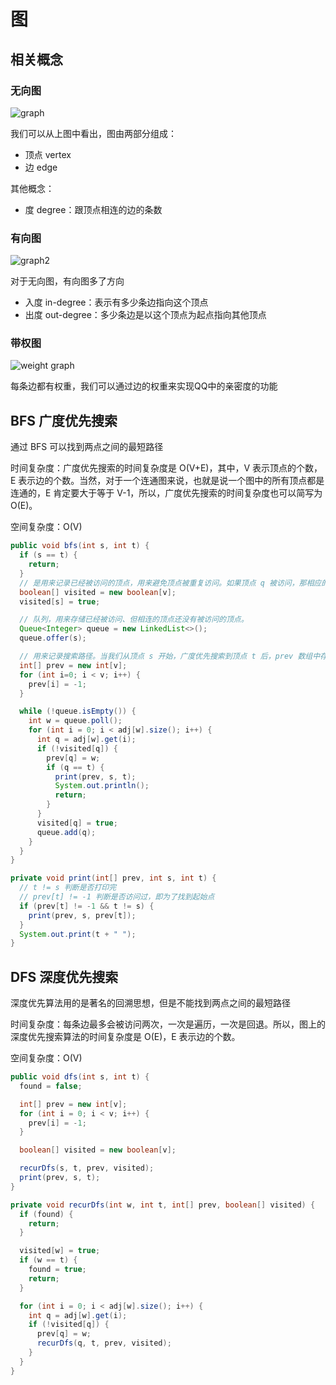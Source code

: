 # 图

## 相关概念

### 无向图

![graph](https://blog-1300663127.cos.ap-shanghai.myqcloud.com/BackEnd_Notes/JavaSE/graph.png)

我们可以从上图中看出，图由两部分组成：

- 顶点 vertex
- 边 edge

其他概念：

- 度 degree：跟顶点相连的边的条数

### 有向图

![graph2](https://blog-1300663127.cos.ap-shanghai.myqcloud.com/BackEnd_Notes/JavaSE/graph2.png)

对于无向图，有向图多了方向

- 入度 in-degree：表示有多少条边指向这个顶点
- 出度 out-degree：多少条边是以这个顶点为起点指向其他顶点

### 带权图

![weight graph](https://blog-1300663127.cos.ap-shanghai.myqcloud.com/BackEnd_Notes/JavaSE/weightedgraph.png)

每条边都有权重，我们可以通过边的权重来实现QQ中的亲密度的功能

## BFS 广度优先搜索

通过 BFS 可以找到两点之间的最短路径

时间复杂度：广度优先搜索的时间复杂度是 O(V+E)，其中，V 表示顶点的个数，E 表示边的个数。当然，对于一个连通图来说，也就是说一个图中的所有顶点都是连通的，E 肯定要大于等于 V-1，所以，广度优先搜索的时间复杂度也可以简写为 O(E)。

空间复杂度：O(V)

```java
public void bfs(int s, int t) {
  if (s == t) {
    return;
  }
  // 是用来记录已经被访问的顶点，用来避免顶点被重复访问。如果顶点 q 被访问，那相应的 visited[q]会被设置为 true。
  boolean[] visited = new boolean[v];
  visited[s] = true;

  // 队列，用来存储已经被访问、但相连的顶点还没有被访问的顶点。
  Queue<Integer> queue = new LinkedList<>();
  queue.offer(s);

  // 用来记录搜索路径。当我们从顶点 s 开始，广度优先搜索到顶点 t 后，prev 数组中存储的就是搜索的路径。不过，这个路径是反向存储的。
  int[] prev = new int[v];
  for (int i=0; i < v; i++) {
    prev[i] = -1;
  }

  while (!queue.isEmpty()) {
    int w = queue.poll();
    for (int i = 0; i < adj[w].size(); i++) {
      int q = adj[w].get(i);
      if (!visited[q]) {
        prev[q] = w;
        if (q == t) {
          print(prev, s, t);
          System.out.println();
          return;
        }
      }
      visited[q] = true;
      queue.add(q);
    }
  }
}

private void print(int[] prev, int s, int t) {
  // t != s 判断是否打印完
  // prev[t] != -1 判断是否访问过，即为了找到起始点
  if (prev[t] != -1 && t != s) {
    print(prev, s, prev[t]);
  }
  System.out.print(t + " ");
}
```

## DFS 深度优先搜索

深度优先算法用的是著名的回溯思想，但是不能找到两点之间的最短路径

时间复杂度：每条边最多会被访问两次，一次是遍历，一次是回退。所以，图上的深度优先搜索算法的时间复杂度是 O(E)，E 表示边的个数。

空间复杂度：O(V)

```java
public void dfs(int s, int t) {
  found = false;

  int[] prev = new int[v];
  for (int i = 0; i < v; i++) {
    prev[i] = -1;
  }

  boolean[] visited = new boolean[v];

  recurDfs(s, t, prev, visited);
  print(prev, s, t);
}

private void recurDfs(int w, int t, int[] prev, boolean[] visited) {
  if (found) {
    return;
  }

  visited[w] = true;
  if (w == t) {
    found = true;
    return;
  }

  for (int i = 0; i < adj[w].size(); i++) {
    int q = adj[w].get(i);
    if (!visited[q]) {
      prev[q] = w;
      recurDfs(q, t, prev, visited);
    }
  }
}
```

